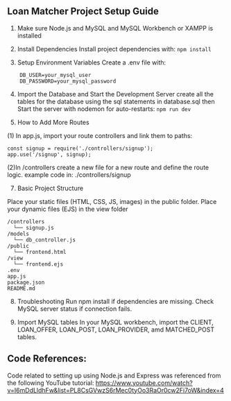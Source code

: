 ## Loan Matcher Project Setup Guide

1. Make sure Node.js and MySQL and MySQL Workbench or XAMPP is installed

2. Install Dependencies
Install project dependencies with: `npm install`

3. Setup Environment Variables
Create a .env file with:
```
    DB_USER=your_mysql_user
    DB_PASSWORD=your_mysql_password
```

4. Import the Database and Start the Development Server
create all the tables for the database using the sql statements in database.sql then
Start the server with nodemon for auto-restarts: `npm run dev`

5. How to Add More Routes

(1) In app.js, import your route controllers and link them to paths:
```
const signup = require('./controllers/signup');
app.use('/signup', signup);

```
(2)In /controllers create a new file for a new route and  define the route logic. example code in: ./controllers/signup

7. Basic Project Structure

Place your static files (HTML, CSS, JS, images) in the public folder.
Place your dynamic files (EJS) in the view folder

```
/controllers
  └── signup.js
/models
  └── db_controller.js
/public
  └── frontend.html 
/view
  └── frontend.ejs 
.env
app.js
package.json
README.md
```

8. Troubleshooting
Run npm install if dependencies are missing.
Check MySQL server status if connection fails.

9. Import MySQL tables
In your MySQL workbench, import the CLIENT, LOAN_OFFER, LOAN_POST, LOAN_PROVIDER, amd MATCHED_POST tables.


## Code References:
Code related to setting up using Node.js and Express was referenced from the following YouTube tutorial:
https://www.youtube.com/watch?v=I6mDdLldhFw&list=PL8CsGVwzS6rMec0tyOo3RaOr0cw2Fi7oW&index=4
